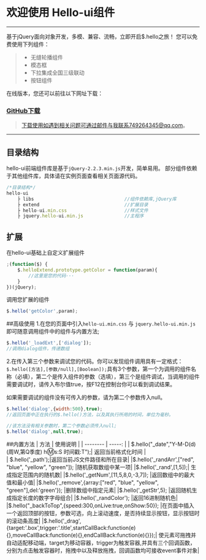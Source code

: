 # 欢迎使用 Hello-ui组件

------

基于jQuery面向对象开发，多模、兼容、流畅，立即开启$.hello之旅！ 您可以免费使用下列组件：

> * 无缝轮播组件
> * 模态框
> * 下拉集成全国三级联动
> * 按钮组件


 在线版本，您还可以前往以下网址下载：

### [GitHub下载](https://github.com/749264345/hello-ui/archive/master.zip)

> 下载使用如遇到相关问题可通过邮件与我联系749264345@qq.com。

------

## 目录结构
hello-ui前端组件库是基于`jQuery-2.2.3.min.js`开发，简单易用。
部分组件依赖于其他组件库，具体请在实例页面查看相关页面源代码。
```javascript
/*目录结构*/
hello-ui
    ├ libs                                 //组件依赖库,jQuery库
    ├ extend                               //扩展目录
    ├ hello-ui.min.css                     //样式文件
    ├ jquery.hello-ui.min.js               //主程序
```
## 扩展
在hello-ui基础上自定义扩展组件
```javascript
;(function($) {
    $.helloExtend.prototype.getColor = function(param){
        //这里是您的代码···
    }
})(jQuery);   
```
调用您扩展的组件
```javascript
$.hello('getColor',param);
```
##高级使用
1.在您的页面中引入`hello-ui.min.css` 与 `jquery.hello-ui.min.js` 即可随意调用组件中的组件与内置方法;
```javascript
$.hello('_loadExt',['dialog']);    
//调用dialog组件，传递数组
```

2.在传入第三个参数来调试您的代码。你可以发现组件调用具有一定格式：`$.hello([方法],[参数/null],[Boolean]);`具有3个参数，第一个为调用的组件名称（必填），第二个是传入组件的参数（选填），第三个是组件调试，当调用的组件需要调试时，请传入布尔值true，按F12在控制台你可以看到调试结果。

如果需要调试的组件没有可传入的参数，请为第二个参数传入null。
```javascript
$.hello('dialog',{width:500},true);    
//返回页面中正在执行的$.hello()方法，以及其执行所用的时间，单位为毫秒。

//该方法没有相关参数时，第二个参数必须传入null;
$.hello('dialog',null,true);
```
##内置方法
| 方法        | 使用说明   | 
| --------   | -----:  | 
| \$.hello("_date","Y-M-D(d)(周W,第Q季度) h:m:s:S 时间戳:T");| 返回当前格式化时间 |  
| \$.hello('_path');|返回当前JS文件路径和所在目录|
|\$.hello('_randArr',["red", "blue", "yellow", "green"]);	|随机获取数组中某一项|
|\$.hello('_rand',[1,5]);|	生成指定范围内的随机数|
|\$.hello('_getNum',[11,5,8,0,-3,7]);	|返回数组中的最大值和最小值|
|\$.hello('_remove',{array:["red", "blue", "yellow", "green"],del:'green'});	|删除数组中指定元素|
|\$.hello('_getStr',5);	|返回随机生成指定长度的数字字母组合|
|\$.hello('_randColor');	|返回16进制随机色|
|\$.hello("_backToTop",{speed:300,onLive:true,onShow:50});	|在页面中插入一个返回顶部的按钮，参数可选，向上滚动速度，是否持续显示按钮，显示按钮时的滚动条高度|
|\$.hello('_drag',{target:'.box',trigger:'.title',startCallBack:function(e){},moveCallBack:function(e){},endCallBack:function(e){}});|	使元素可拖拽并自动适配移动端，target为移动容器，trigger为触发容器,并具有三个回调函数，分别为点击触发容器时，拖拽中以及释放拖拽，回调函数均可接收event事件对象|
